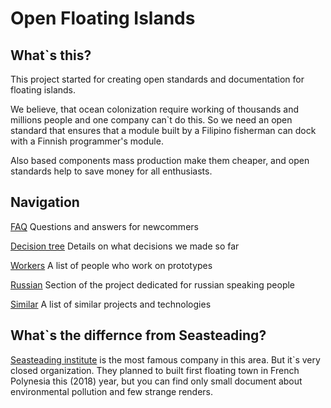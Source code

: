 # Open Floating Islands

## What`s this?

This project started for creating open standards and documentation for floating islands.

We believe, that ocean colonization require working of thousands and millions people and one company can`t do this.
So we need an open standard that ensures that a module built by a Filipino fisherman can dock with a Finnish programmer's module.

Also based components mass production make them cheaper, and open standards help to save money for all enthusiasts.

## Navigation

[FAQ](https://github.com/distributed-community/floating-islands/blob/master/faq.md)
Questions and answers for newcommers

[Decision tree](https://github.com/distributed-community/floating-islands/blob/master/decision_tree.md)
Details on what decisions we made so far

[Workers](https://github.com/distributed-community/floating-islands/blob/master/workers.md)
A list of people who work on prototypes

[Russian](https://github.com/distributed-community/floating-islands/blob/master/draft/ru/brainstorm.md)
Section of the project dedicated for russian speaking people

[Similar](https://github.com/distributed-community/floating-islands/wiki/Similar-projects-review)
A list of similar projects and technologies

## What`s the differnce from Seasteading?

[Seasteading institute](https://www.seasteading.org/) is the most famous company in this area.
But it\`s very closed organization. They planned to built first floating town in French Polynesia this (2018) year, but you can find only small document about environmental pollution and few strange renders.
